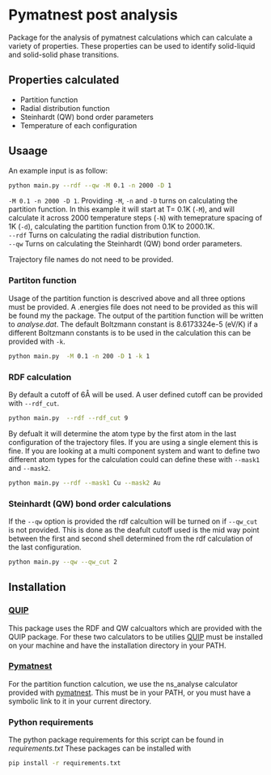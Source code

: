 # Pymatnest post analysis

Package for the analysis of pymatnest calculations which can calculate a variety of properties.
These properties can be used to identify solid-liquid and solid-solid phase transitions.

## Properties calculated
- Partition function
- Radial distribution function
- Steinhardt (QW) bond order parameters
- Temperature of each configuration

## Usaage
An example input is as follow:
```bash
python main.py --rdf --qw -M 0.1 -n 2000 -D 1 
```
`-M 0.1 -n 2000 -D 1`. Providing  `-M`, `-n` and `-D` turns on calculating the partition function. In this example it will start at T= 0.1K (`-M`), and will calculate it across 2000 temperature steps (`-N`) with temeprature spacing of 1K (`-d`), calculating the partition function from 0.1K to 2000.1K.\
`--rdf` Turns on calculating the radial distribution function.\
`--qw` Turns on calculating the Steinhardt (QW) bond order parameters.

Trajectory file names do not need to be provided. 

### Partiton function
Usage of the partition function is descrived above and all three options must be provided.
A .energies file does not need to be provided as this will be found my the package.
The output of the partition function will be written to *analyse.dat*.
The default Boltzmann constant is 8.6173324e-5 (eV/K) if a different Boltzmann constants is to be used in the calculation this can be provided with `-k`.
```bash
python main.py  -M 0.1 -n 200 -D 1 -k 1
```

### RDF calculation

By default a cutoff of 6Å will be used. A user defined cutoff can be provided with `--rdf_cut`.
```bash
python main.py  --rdf --rdf_cut 9
```

By defualt it will determine the atom type by the first atom in the last configuration of the trajectory files. If you are using a single element this is fine. If you are looking at a multi component system and want to define two different atom types for the calculation could can define these with `--mask1` and `--mask2`.
```bash
python main.py --rdf --mask1 Cu --mask2 Au
``` 

### Steinhardt (QW) bond order calculations
If the `--qw` option is provided the rdf calcultion will be turned on if `--qw_cut` is not provided. This is done as the deafult cutoff used is the mid way point between the first and second shell determined from the rdf calculation of the last configuration.
```bash
python main.py --qw --qw_cut 2
```


## Installation

### [QUIP](https://github.com/libAtoms/QUIP)
This package uses the RDF and QW calcualtors which are provided with the QUIP package.
For these two calculators to be utilies [QUIP](https://github.com/libAtoms/QUIP) must be installed on your machine and have the installation directory in your PATH.

### [Pymatnest](https://github.com/libAtoms/pymatnest)
For the partition function calcution, we use the ns_analyse calculator provided with [pymatnest](https://github.com/libAtoms/pymatnest).
This must be in your PATH, or you must have a symbolic link to it in your current directory.

### Python requirements
The python package requirements for this script can be found in *requirements.txt*
These packages can be installed with
```bash
pip install -r requirements.txt
```
